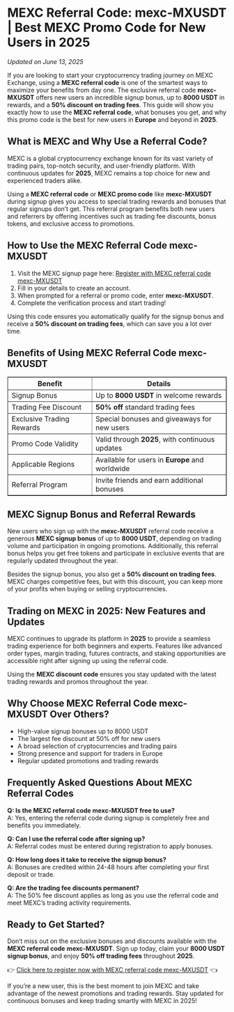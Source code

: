 <h1>MEXC Referral Code: mexc-MXUSDT | Best MEXC Promo Code for New Users in 2025</h1>
<p><em>Updated on June 13, 2025</em></p>
<p>If you are looking to start your cryptocurrency trading journey on MEXC Exchange, using a <strong>MEXC referral code</strong> is one of the smartest ways to maximize your benefits from day one. The exclusive referral code <strong>mexc-MXUSDT</strong> offers new users an incredible signup bonus, up to <strong>8000 USDT</strong> in rewards, and a <strong>50% discount on trading fees</strong>. This guide will show you exactly how to use the <strong>MEXC referral code</strong>, what bonuses you get, and why this promo code is the best for new users in <strong>Europe</strong> and beyond in <strong>2025</strong>.</p>
<h2>What is MEXC and Why Use a Referral Code?</h2>
<p>MEXC is a global cryptocurrency exchange known for its vast variety of trading pairs, top-notch security, and user-friendly platform. With continuous updates for <strong>2025</strong>, MEXC remains a top choice for new and experienced traders alike.</p>
<p>Using a <strong>MEXC referral code</strong> or <strong>MEXC promo code</strong> like <strong>mexc-MXUSDT</strong> during signup gives you access to special trading rewards and bonuses that regular signups don’t get. This referral program benefits both new users and referrers by offering incentives such as trading fee discounts, bonus tokens, and exclusive access to promotions.</p>
<h2>How to Use the MEXC Referral Code mexc-MXUSDT</h2>
<ol>
<li>Visit the MEXC signup page here: <a href="https://www.mexc.com/register?inviteCode=mexc-MXUSDT" target="_blank" rel="noopener noreferrer">Register with MEXC referral code mexc-MXUSDT</a></li>
<li>Fill in your details to create an account.</li>
<li>When prompted for a referral or promo code, enter <strong>mexc-MXUSDT</strong>.</li>
<li>Complete the verification process and start trading!</li>
</ol>
<p>Using this code ensures you automatically qualify for the signup bonus and receive a <strong>50% discount on trading fees</strong>, which can save you a lot over time.</p>
<h2>Benefits of Using MEXC Referral Code mexc-MXUSDT</h2>
<table border="1" cellspacing="0" cellpadding="8">
<tr>
<th>Benefit</th>
<th>Details</th>
</tr>
<tr>
<td>Signup Bonus</td>
<td>Up to <strong>8000 USDT</strong> in welcome rewards</td>
</tr>
<tr>
<td>Trading Fee Discount</td>
<td><strong>50% off</strong> standard trading fees</td>
</tr>
<tr>
<td>Exclusive Trading Rewards</td>
<td>Special bonuses and giveaways for new users</td>
</tr>
<tr>
<td>Promo Code Validity</td>
<td>Valid through <strong>2025</strong>, with continuous updates</td>
</tr>
<tr>
<td>Applicable Regions</td>
<td>Available for users in <strong>Europe</strong> and worldwide</td>
</tr>
<tr>
<td>Referral Program</td>
<td>Invite friends and earn additional bonuses</td>
</tr>
</table>
<h2>MEXC Signup Bonus and Referral Rewards</h2>
<p>New users who sign up with the <strong>mexc-MXUSDT</strong> referral code receive a generous <strong>MEXC signup bonus</strong> of up to <strong>8000 USDT</strong>, depending on trading volume and participation in ongoing promotions. Additionally, this referral bonus helps you get free tokens and participate in exclusive events that are regularly updated throughout the year.</p>
<p>Besides the signup bonus, you also get a <strong>50% discount on trading fees</strong>. MEXC charges competitive fees, but with this discount, you can keep more of your profits when buying or selling cryptocurrencies.</p>
<h2>Trading on MEXC in 2025: New Features and Updates</h2>
<p>MEXC continues to upgrade its platform in <strong>2025</strong> to provide a seamless trading experience for both beginners and experts. Features like advanced order types, margin trading, futures contracts, and staking opportunities are accessible right after signing up using the referral code.</p>
<p>Using the <strong>MEXC discount code</strong> ensures you stay updated with the latest trading rewards and promos throughout the year.</p>
<h2>Why Choose MEXC Referral Code mexc-MXUSDT Over Others?</h2>
<ul>
<li>High-value signup bonuses up to 8000 USDT</li>
<li>The largest fee discount at 50% off for new users</li>
<li>A broad selection of cryptocurrencies and trading pairs</li>
<li>Strong presence and support for traders in Europe</li>
<li>Regular updated promotions and trading rewards</li>
</ul>
<h2>Frequently Asked Questions About MEXC Referral Codes</h2>
<p><strong>Q: Is the MEXC referral code mexc-MXUSDT free to use?</strong><br />
A: Yes, entering the referral code during signup is completely free and benefits you immediately.</p>
<p><strong>Q: Can I use the referral code after signing up?</strong><br />
A: Referral codes must be entered during registration to apply bonuses.</p>
<p><strong>Q: How long does it take to receive the signup bonus?</strong><br />
A: Bonuses are credited within 24-48 hours after completing your first deposit or trade.</p>
<p><strong>Q: Are the trading fee discounts permanent?</strong><br />
A: The 50% fee discount applies as long as you use the referral code and meet MEXC’s trading activity requirements.</p>
<h2>Ready to Get Started?</h2>
<p>Don’t miss out on the exclusive bonuses and discounts available with the <strong>MEXC referral code</strong> <strong>mexc-MXUSDT</strong>. Sign up today, claim your <strong>8000 USDT signup bonus</strong>, and enjoy <strong>50% off trading fees</strong> throughout <strong>2025</strong>.</p>
<p>👉 <a href="https://www.mexc.com/register?inviteCode=mexc-MXUSDT" target="_blank" rel="noopener noreferrer">Click here to register now with MEXC referral code mexc-MXUSDT</a> 👈</p>
<p>If you’re a new user, this is the best moment to join MEXC and take advantage of the newest promotions and trading rewards. Stay updated for continuous bonuses and keep trading smartly with MEXC in 2025!</p>
</body>
</html>
